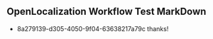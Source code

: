 ## OpenLocalization Workflow Test MarkDown
* 8a279139-d305-4050-9f04-63638217a79c thanks!

<!--HONumber=Sep16_HO1-->


